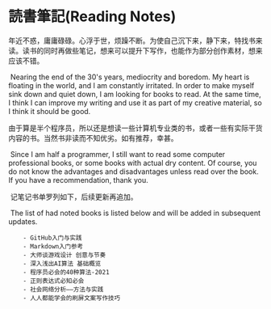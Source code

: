 # 読書筆記(Reading Notes)



​        年近不惑，庸庸碌碌。心浮于世，烦躁不断。为使自己沉下来，静下来，特找书来读。读书的同时再做些笔记，想来可以提升下写作，也能作为部分创作素材，想来应该不错。

​		Nearing the end of the 30's years, mediocrity and boredom. My heart is floating in the world, and I am constantly irritated. In order to make myself sink down and quiet down, I am looking for books to read. At the same time, I think I can improve my writing and use it as part of my creative material, so I think it should be good.

​        由于算是半个程序员，所以还是想读一些计算机专业类的书，或者一些有实际干货内容的书。当然书非读而不知优劣。如有推荐，幸甚。

​		Since I am half a programmer, I still want to read some computer professional books, or some books with actual dry content. Of course, you do not know the advantages and disadvantages unless read over the book. If you have a recommendation, thank you.

​        记笔记书单罗列如下，后续更新再追加。

​		The list of had noted books is listed below and will be added in subsequent updates.

        - GitHub入门与实践
        - Markdown入门参考
        - 大师谈游戏设计 创意与节奏
        - 深入浅出AI算法 基础概览
        - 程序员必会的40种算法-2021
        - 正则表达式必知必会
        - 社会网络分析——方法与实践
        - 人人都能学会的刷屏文案写作技巧













